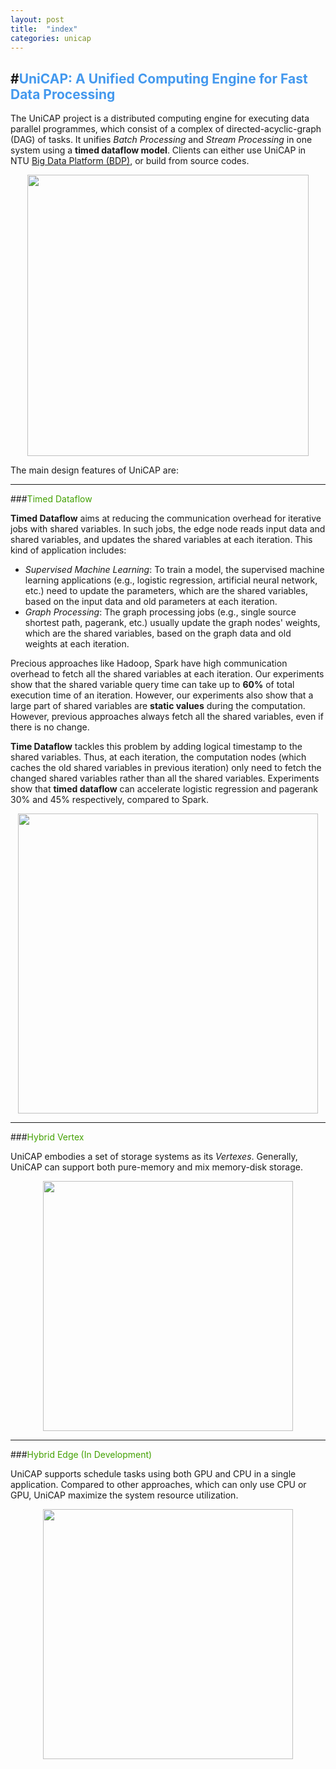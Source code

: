 ```yaml
---
layout: post
title:  "index"
categories: unicap
---
```

#<span style="color: #4499ee">UniCAP: A Unified Computing Engine for Fast Data Processing</span> 
---

The UniCAP project is a distributed computing engine for executing data parallel programmes, which consist of a complex of  directed-acyclic-graph (DAG) of tasks. It unifies *Batch Processing* and *Stream Processing* in one system using a **timed dataflow model**. Clients can either use UniCAP in NTU [Big Data Platform (BDP)](http://155.69.146.43/bdp), or build from source codes. 

<div  align="center">    
<img src="http://cap-ntu.github.io/UniCAP/img/unicap_sys.jpg" width="450" />
</div>

The main design features of UniCAP are:

---

###<span style="color: #43a102">Timed Dataflow</span>

**Timed Dataflow** aims at reducing the communication overhead for iterative jobs with shared variables. In such jobs, the edge node reads input data and shared variables, and updates the shared variables at each iteration. This kind of application includes:

* *Supervised Machine Learning*: To train a model, the supervised machine learning applications (e.g., logistic regression, artificial neural network, etc.) need to update the parameters, which are the shared variables, based on the input data and old parameters at each iteration.
* *Graph Processing*: The graph processing jobs (e.g., single source shortest path, pagerank, etc.) usually update the graph nodes' weights, which are the shared variables, based on the graph data and old weights at each iteration.

Precious approaches like Hadoop, Spark have high communication overhead to fetch all the shared variables at each iteration. Our experiments show that the shared variable query time can take up to **60%** of total execution time of an iteration. However, our experiments also show that a large part of shared variables are **static values** during the computation. However, previous approaches always fetch all the shared variables, even if there is no change. 

**Time Dataflow** tackles this problem by adding logical timestamp to the shared variables. Thus, at each iteration, the computation nodes (which caches the old shared variables in previous iteration) only need to fetch the changed shared variables rather than all the shared variables. Experiments show that **timed dataflow** can accelerate logistic regression and pagerank 30% and 45% respectively, compared to Spark.

<div  align="center">    
<img src="http://cap-ntu.github.io/UniCAP/img/timed_data_flow.jpg" width="480" />
</div>

---

###<span style="color: #43a102">Hybrid Vertex</span>

UniCAP embodies a set of storage systems as its *Vertexes*. Generally, UniCAP can support both pure-memory and mix memory-disk storage. 

<div  align="center">    
<img src="http://cap-ntu.github.io/UniCAP/img/unicap_storage.png" width="400" />
</div>

---

###<span style="color: #43a102">Hybrid Edge (In Development)</span>

UniCAP supports schedule tasks using both GPU and CPU in a single  application. Compared to other approaches, which can only use CPU or GPU, UniCAP maximize the system resource utilization. 

<div  align="center">    
<img src="http://cap-ntu.github.io/UniCAP/img/unicap_gpu.png" width="400" />
</div>
